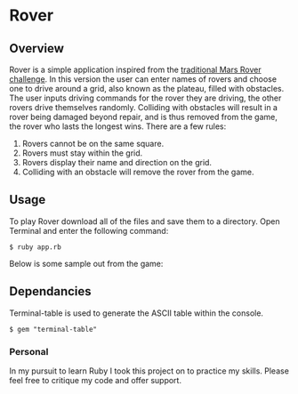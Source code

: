 # Rover

## Overview

Rover is a simple application inspired from the [traditional  Mars Rover challenge](https://code.google.com/archive/p/marsrovertechchallenge/). In this version the user can enter names of rovers and choose one to drive around a grid, also known as the plateau, filled with obstacles. The user inputs driving commands for the rover they are driving, the other rovers drive themselves randomly. Colliding with obstacles will result in a rover being damaged beyond repair, and is thus removed from the game, the rover who lasts the longest wins. There are a few rules:

1. Rovers cannot be on the same square.
2. Rovers must stay within the grid.
3. Rovers display their name and direction on the grid.
4. Colliding with an obstacle will remove the rover from the game.

## Usage

To play Rover download all of the files and save them to a directory. Open Terminal and enter the following command:

`$ ruby app.rb`

Below is some sample out from the game:



## Dependancies

Terminal-table is used to generate the ASCII table within the console.

`$ gem "terminal-table"`

### Personal

In my pursuit to learn Ruby I took this project on to practice my skills. Please feel free to critique my code and offer support.
